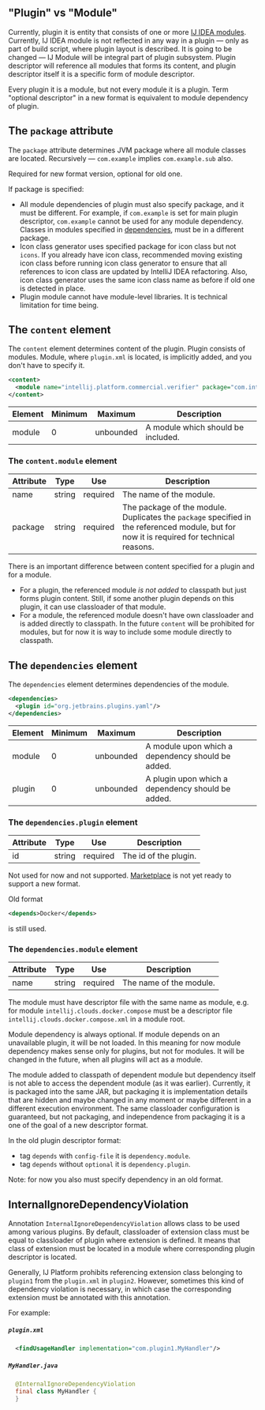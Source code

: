 ## "Plugin" vs "Module"
Currently, plugin it is entity that consists of one or more [IJ IDEA modules](https://www.jetbrains.com/help/idea/creating-and-managing-modules.html).
Currently, IJ IDEA module is not reflected in any way in a plugin — only as part of build script, where plugin layout is described.
It is going to be changed — IJ Module will be integral part of plugin subsystem.
Plugin descriptor will reference all modules that forms its content, and plugin descriptor itself it is a specific form of module descriptor.

Every plugin it is a module, but not every module it is a plugin.
Term "optional descriptor" in a new format is equivalent to module dependency of plugin. 

## The `package` attribute
The `package` attribute determines JVM package where all module classes are located. Recursively — `com.example` implies `com.example.sub` also.

Required for new format version, optional for old one.

If package is specified:

 * All module dependencies of plugin must also specify package, and it must be different. For example, if `com.example` is set for main plugin descriptor, `com.example` cannot be used for any module dependency. Classes in modules specified in [dependencies](#the-dependencies-element), must be in a different package.
 * Icon class generator uses specified package for icon class but not `icons`. If you already have icon class, recommended moving existing icon class before running icon class generator to ensure that all references to icon class are updated by IntelliJ IDEA refactoring. Also, icon class generator uses the same icon class name as before if old one is detected in place.
 * Plugin module cannot have module-level libraries. It is technical limitation for time being.

## The `content` element
The `content` element determines content of the plugin. Plugin consists of modules. Module, where `plugin.xml` is located, is implicitly added, and you don't have to specify it.

```xml
<content>
  <module name="intellij.platform.commercial.verifier" package="com.intellij.ultimate"/>
</content>
```

| Element | Minimum | Maximum   | Description                        |
|---------|---------|-----------|------------------------------------|
| module  | 0       | unbounded | A module which should be included. |

### The `content.module` element
| Attribute | Type   | Use      | Description                                                                                                                               |
|-----------|--------|----------|-------------------------------------------------------------------------------------------------------------------------------------------|
| name      | string | required | The name of the module.                                                                                                                   |
| package   | string | required | The package of the module. Duplicates the `package` specified in the referenced module, but for now it is required for technical reasons. |

There is an important difference between content specified for a plugin and for a module.
 * For a plugin, the referenced module _is not added_ to classpath but just forms plugin content. Still, if some another plugin depends on this plugin, it can use classloader of that module.
 * For a module, the referenced module doesn't have own classloader and is added directly to classpath. In the future `content` will be prohibited for modules, but for now it is way to include some module directly to classpath.

## The `dependencies` element
The `dependencies` element determines dependencies of the module.

```xml
<dependencies>
  <plugin id="org.jetbrains.plugins.yaml"/>
</dependencies>
```

| Element | Minimum | Maximum   | Description                                       |
|---------|---------|-----------|---------------------------------------------------|
| module  | 0       | unbounded | A module upon which a dependency should be added. |
| plugin  | 0       | unbounded | A plugin upon which a dependency should be added. |

### The `dependencies.plugin` element
| Attribute | Type   | Use      | Description           |
|-----------|--------|----------|-----------------------|
| id        | string | required | The id of the plugin. |

Not used for now and not supported. [Marketplace](https://github.com/JetBrains/intellij-plugin-verifier/tree/master/intellij-plugin-structure) is not yet ready to support a new format.

Old format

```xml
<depends>Docker</depends>
```

is still used.

### The `dependencies.module` element

| Attribute | Type   | Use      | Description             |
|-----------|--------|----------|-------------------------|
| name      | string | required | The name of the module. |

The module must have descriptor file with the same name as module, e.g. for module `intellij.clouds.docker.compose` must be a descriptor file `intellij.clouds.docker.compose.xml` in a module root.

Module dependency is always optional. If module depends on an unavailable plugin, it will be not loaded.
In this meaning for now module dependency makes sense only for plugins, but not for modules. It will be changed in the future, when all plugins will act as a module.

The module added to classpath of dependent module but dependency itself is not able to access the dependent module (as it was earlier). Currently, it is packaged into the same JAR, but packaging it is implementation details that are hidden and maybe changed in any moment or maybe different in a different execution environment. The same classloader configuration is guaranteed, but not packaging, and independence from packaging it is a one of the goal of a new descriptor format.

In the old plugin descriptor format:
 * tag `depends` with `config-file` it is `dependency.module`.
 * tag `depends` without `optional` it is `dependency.plugin`.

Note: for now you also must specify dependency in an old format.

## InternalIgnoreDependencyViolation

Annotation `InternalIgnoreDependencyViolation` allows class to be used among various plugins.
By default, classloader of extension class must be equal to classloader of plugin where extension is defined.
It means that class of extension must be located in a module where corresponding plugin descriptor is located. 

Generally, IJ Platform prohibits referencing extension class belonging to `plugin1` from the `plugin.xml` in `plugin2`.
However, sometimes this kind of dependency violation is necessary, in which case the corresponding extension must be annotated with this annotation.

For example:

##### `plugin.xml`
```xml:plugin.xml
  <findUsageHandler implementation="com.plugin1.MyHandler"/>
```

##### `MyHandler.java`
```java
  @InternalIgnoreDependencyViolation
  final class MyHandler {
  }
```